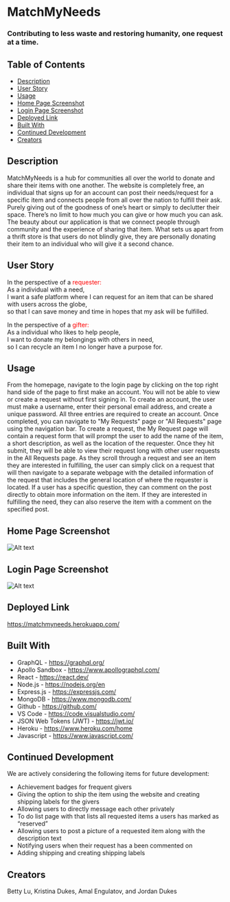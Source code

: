 # MatchMyNeeds

### Contributing to less waste and restoring humanity, one request at a time.

## Table of Contents

- [Description](#description)
- [User Story](#user-story)
- [Usage](#usage)
- [Home Page Screenshot](#home-page-screenshot)
- [Login Page Screenshot](#login-page-screenshot)
- [Deployed Link](#deployed-link)
- [Built With](#built-with)
- [Continued Development](#continued-development)
- [Creators](#creators)

## Description
MatchMyNeeds is a hub for communities all over the world to donate and share their items with one another. The website is completely free, an individual that signs up for an account can post their needs/request for a specific item and connects people from all over the nation to fulfill their ask. Purely giving out of the goodness of one’s heart or simply to declutter their space. There’s no limit to how much you can give or how much you can ask. The beauty about our application is that we connect people through community and the experience of sharing that item. What sets us apart from a thrift store is that users do not blindly give, they are personally donating their item to an individual who will give it a second chance.

## User Story
In the perspective of a <font color="red"> requester: </font> <br />
As a individual with a need, <br />
I want a safe platform where I can request for an item that can be shared with users across the globe, <br />
so that I can save money and time in hopes that my ask will be fulfilled.

In the perspective of a <font color="red"> gifter: </font>  <br />
As a individual who likes to help people, <br />
I want to donate my belongings with  others in need, <br />
so I can recycle an item I no longer have a purpose for.

## Usage
From the homepage, navigate to the login page by clicking on the top right hand side of the page to first make an account. You will not be able to view or create a request without first signing in. To create an account, the user must make a username, enter their personal email address, and create a unique password. All three entries are required to create an account. Once completed, you can navigate to "My Requests" page or "All Requests" page using the navigation bar. To create a request, the My Request page will contain a request form that will prompt the user to add the name of the item, a short description, as well as the location of the requester. Once they hit submit, they will be able to view their request long with other user requests in the All Requests page. As they scroll through a request and see an item they are interested in fulfilling, the user can simply click on a request that will then navigate to a separate webpage with the detailed information of the request that includes the general location of where the requester is located. If a user has a specific question, they can comment on the post directly to obtain more information on the item. If they are interested in fulfilling the need, they can also reserve the item with a comment on the specified post.

## Home Page Screenshot
![Alt text](screenshots/homepage.png "Homepage")

## Login Page Screenshot
![Alt text](screenshots/loginpage.png "Login")

## Deployed Link
https://matchmyneeds.herokuapp.com/ 

## Built With

* GraphQL - https://graphql.org/ 
* Apollo Sandbox - https://www.apollographql.com/ 
* React - https://react.dev/ 
* Node.js - https://nodejs.org/en 
* Express.js - https://expressjs.com/ 
* MongoDB - https://www.mongodb.com/ 
* Github - https://github.com/ 
* VS Code - https://code.visualstudio.com/ 
* JSON Web Tokens (JWT) - https://jwt.io/
* Heroku - https://www.heroku.com/home 
* Javascript - https://www.javascript.com/ 

## Continued Development

We are actively considering the following items for future development: 

* Achievement badges for frequent givers
* Giving the option to ship the item using the website and creating shipping labels for the givers
* Allowing users to directly message each other privately
* To do list page with that lists  all requested items a users has marked as “reserved”
* Allowing users to post a picture of a requested item along with the description text
* Notifying users when their request has a been commented on
* Adding shipping and creating shipping labels 

## Creators
  Betty Lu, Kristina Dukes, Amal Engulatov, and Jordan Dukes